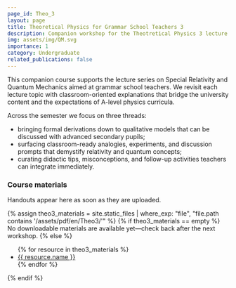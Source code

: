 ```yaml
---
page_id: Theo_3
layout: page
title: Theoretical Physics for Grammar School Teachers 3
description: Companion workshop for the Theotretical Physics 3 lecture cycle.
img: assets/img/QM.svg
importance: 1
category: Undergraduate
related_publications: false
---
```


This companion course supports the lecture series on Special Relativity and Quantum Mechanics aimed at grammar school teachers. We revisit each lecture topic with classroom-oriented explanations that bridge the university content and the expectations of A-level physics curricula.

Across the semester we focus on three threads:

- bringing formal derivations down to qualitative models that can be discussed with advanced secondary pupils;
- surfacing classroom-ready analogies, experiments, and discussion prompts that demystify relativity and quantum concepts;
- curating didactic tips, misconceptions, and follow-up activities teachers can integrate immediately.


### Course materials

Handouts appear here as soon as they are uploaded.

{% assign theo3_materials = site.static_files | where_exp: "file", "file.path contains '/assets/pdf/en/Theo3/'" %}
{% if theo3_materials == empty %}
No downloadable materials are available yet—check back after the next workshop.
{% else %}
<ul>
  {% for resource in theo3_materials %}
    <li><a href="{{ resource.path | relative_url }}">{{ resource.name }}</a></li>
  {% endfor %}
</ul>
{% endif %}

